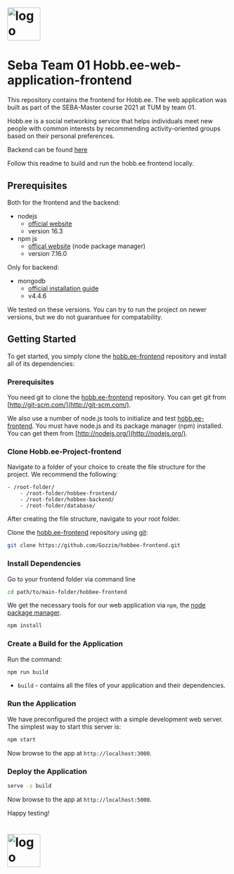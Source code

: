 # <img src="https://hobb.ee/static/media/hobbee_white.7e5bc008.svg" height="75" alt="logo">


# Seba Team 01 Hobb.ee-web-application-frontend

This repository contains the frontend for Hobb.ee.
The web application was built as part of the SEBA-Master course 2021 at TUM by team 01.

Hobb.ee is a social networking service that helps individuals meet new people with common interests by recommending activity-oriented groups based on their personal preferences.


Backend can be found [here](https://github.com/Gozzim/hobbee-backend)


Follow this readme to build and run the hobb.ee frontend locally.





## Prerequisites

Both for the frontend and the backend:

* nodejs
    * [official website](https://nodejs.org/en/)
    * version 16.3
* npm js
    * [offical website](https://www.npmjs.com/) (node package manager)
    * version 7.16.0

Only for backend:
* mongodb
    * [official installation guide](https://docs.mongodb.org/manual/administration/install-community/)
    * v4.4.6


We tested on these versions. You can try to run the project on newer versions, but we do not guarantuee for compatability.



## Getting Started

To get started, you simply clone the [hobb.ee-frontend](https://github.com/Gozzim/hobbee-frontend) repository and install all of its dependencies:

### Prerequisites

You need git to clone the [hobb.ee-frontend](https://github.com/Gozzim/hobbee-frontend) repository. You can get git from [http://git-scm.com/](http://git-scm.com/).

We also use a number of node.js tools to initialize and test [hobb.ee-frontend](https://github.com/Gozzim/hobbee-frontend). You must have node.js and its package manager (npm) installed. You can get them from [http://nodejs.org/](http://nodejs.org/).

### Clone Hobb.ee-Project-frontend

Navigate to a folder of your choice to create the file structure for the project. We recommend the following:
```
- /root-folder/
    - /root-folder/hobbee-frontend/
    - /root-folder/hobbee-backend/
    - /root-folder/database/
```

After creating the file structure, navigate to your root folder.

Clone the [hobb.ee-frontend](https://github.com/Gozzim/hobbee-frontend) repository using [git](http://git-scm.com/):

```bash
git clone https://github.com/Gozzim/hobbee-frontend.git
```

### Install Dependencies

Go to your frontend folder via command line
```bash
cd path/to/main-folder/hobbee-frontend
```

We get the necessary tools for our web application via `npm`, the [node package manager](https://www.npmjs.com).

```bash
npm install
```

### Create a Build for the Application


Run the command:

```bash
npm run build
```

-   `build` - contains all the files of your application and their dependencies.

### Run the Application

We have preconfigured the project with a simple development web server. The simplest way to start this server is:

```bash
npm start
```

Now browse to the app at `http://localhost:3000`.

### Deploy the Application

```bash
serve -s build
```

Now browse to the app at `http://localhost:5000`.

Happy testing!

# <img src="https://hobb.ee/static/media/hobbee_white.7e5bc008.svg" height="75" alt="logo">
